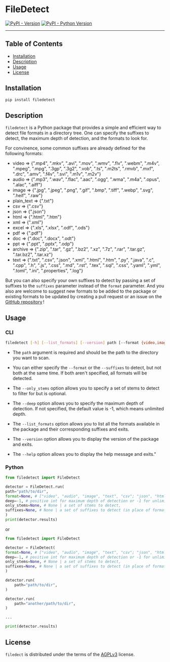 # FileDetect

[![PyPI - Version](https://img.shields.io/pypi/v/filedetect.svg)](https://pypi.org/project/filedetect)
[![PyPI - Python Version](https://img.shields.io/pypi/pyversions/filedetect.svg)](https://pypi.org/project/filedetect)

-----

## Table of Contents

- [Installation](#installation)
- [Description](#description)
- [Usage](#usage)
- [License](#license)

## Installation

```bash
pip install filedetect
```

## Description
`filedetect` is a Python package that provides a simple and efficient way to detect file formats in a directory tree.
One can specify the suffixes to detect, the maximum depth of detection, and the formats to look for.

For convinence, some common suffixes are already defined for the following formats:
- video => {".mp4", ".mkv", ".avi", ".mov", ".wmv", ".flv", ".webm", ".m4v", ".mpeg", ".mpg", ".3gp", ".3g2", ".vob", ".ts", ".m2ts", ".rmvb", ".mxf", ".drc", ".amv", ".f4v", ".svi", ".m1v", ".m2v"}
- audio => {".mp3", ".wav", ".flac", ".aac", ".ogg", ".wma", ".m4a", ".opus", ".alac", ".aiff"}
- image => {".jpg", ".jpeg", ".png", ".gif", ".bmp", ".tiff", ".webp", ".svg", ".heif", ".raw"}
- plain_text => {".txt"}
- csv => {".csv"}
- json => {".json"}
- html => {".html", ".htm"}
- xml => {".xml"}
- excel => {".xls", ".xlsx", ".odf", ".ods"}
- pdf => {".pdf"}
- doc => {".doc", ".docx", ".odt"}
- ppt => {".ppt", ".pptx", ".odp"}
- archive => {".zip", ".tar", ".gz", ".bz2", ".xz", ".7z", ".rar", ".tar.gz", ".tar.bz2", ".tar.xz"}
- text => {".txt", ".csv", ".json", ".xml", ".html", ".htm", ".py", ".java", ".c", ".cpp", ".h", ".js", ".css", ".md", ".rst", ".tex", ".sql", ".css", ".yaml", ".yml", ".toml", ".ini", ".properties", ".log"}

But you can also specify your own suffixes to detect by passing a set of suffixes to the `suffixes` parameter instead of the `format` parameter.
And you also are welcome to suggest new formats to be added to the package or existing formats to be updated by creating a pull request or an issue on the [GitHub repository](https://github.com/Marceau-h/filedetect/) !

## Usage
### CLI
```bash
filedetect [-h] [--list_formats] [--version] path [--format {video,image,audio,plain_text,csv,json,html,xml,excel,pdf,doc,ppt,archive,text,all,}] [--deep int] [--only_stems stem1,stem2] [--suffixes sfx1,sfx2]
```

- The `path` argument is required and should be the path to the directory you want to scan.

- You can either specify the `--format` or the `--suffixes` to detect, but not both at the same time. If both aren't specified, all formats will be detected.
- The `--only_stems` option allows you to specify a set of stems to detect to filter for but is optional.
- The `--deep` option allows you to specify the maximum depth of detection. If not specified, the default value is -1, which means unlimited depth.

- The `--list_formats` option allows you to list all the formats available in the package and their corresponding suffixes and exits.
- The `--version` option allows you to display the version of the package and exits.
- The `--help` option allows you to display the help message and exits."


### Python
```python
from filedetect import FileDetect

detector = FileDetect.run(
path="path/to/dir",
format=None, # ["video", "audio", "image", "text", "csv"; "json", "html"] | None for all formats
deep=-1, # positive int for maximum depth of detection or -1 for unlimited
only_stems=None, # None | a set of stems to detect,
suffixes=None, # None | a set of suffixes to detect (in place of format),
)
print(detector.results)
```

or 


```python
from filedetect import FileDetect

detector = FileDetect(
format=None, # ["video", "audio", "image", "text", "csv"; "json", "html"] | None for all formats
deep=-1, # positive int for maximum depth of detection or -1 for unlimited
only_stems=None, # None | a set of stems to detect,
suffixes=None, # None | a set of suffixes to detect (in place of format),
)

detector.run(
    path="path/to/dir",
)

detector.run(
    path="another/path/to/dir",
)

...

print(detector.results)
```


## License

`filedect` is distributed under the terms of the [AGPLv3](https://www.gnu.org/licenses/agpl-3.0.html) license.
